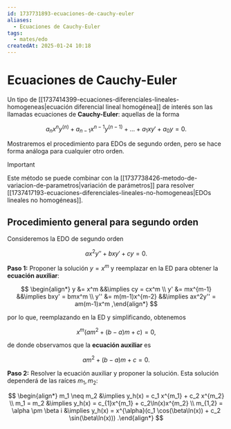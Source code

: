 ```yaml
---
id: 1737731893-ecuaciones-de-cauchy-euler
aliases:
  - Ecuaciones de Cauchy-Euler
tags:
  - mates/edo
createdAt: 2025-01-24 10:18
---
```


# Ecuaciones de Cauchy-Euler

Un tipo de [[1737414399-ecuaciones-diferenciales-lineales-homogeneas|ecuación diferencial lineal homogénea]] de interés son las llamadas ecuaciones de **Cauchy-Euler**: aquellas de la forma

$$
a_n x^n y^{(n)} + a_{n-1} x^{n-1} y^{(n-1)} + \ldots + a_1xy' + a_0y = 0
.$$

Mostraremos el procedimiento para EDOs de segundo orden, pero se hace forma análoga para cualquier otro orden.

> [!IMPORTANT]
> Este método se puede combinar con la [[1737738426-metodo-de-variacion-de-parametros|variación de parámetros]] para resolver [[1737417193-ecuaciones-diferenciales-lineales-no-homogeneas|EDOs lineales no homogéneas]].

## Procedimiento general para segundo orden

Consideremos la EDO de segundo orden

$$
ax^2 y'' + bxy' + cy = 0
.$$

**Paso 1:** Proponer la solución $y = x^m$ y reemplazar en la ED para obtener la **ecuación auxiliar**:

$$
\begin{align*}
y   &= x^m &&\implies cy = cx^m \\
y'  &= mx^{m-1} &&\implies bxy' = bmx^m \\
y'' &= m(m-1)x^{m-2} &&\implies ax^2y'' = am(m-1)x^m
,\end{align*}
$$

por lo que, reemplazando en la ED y simplificando, obtenemos

$$
x^m(am^2 + (b-a)m + c) = 0
,$$

de donde observamos que la **ecuación auxiliar** es

$$
am^2 + (b-a)m + c = 0
.$$

**Paso 2:** Resolver la ecuación auxiliar y proponer la solución. Esta solución dependerá de las raíces $m_1,m_2$:

$$
\begin{align*}
m_1 \neq m_2 &\implies y_h(x) = c_1 x^{m_1} + c_2 x^{m_2} \\
m_1 = m_2 &\implies y_h(x) = c_{1}x^{m_1} + c_2\ln(x)x^{m_2} \\
m_{1,2} = \alpha \pm \beta i &\implies y_h(x) = x^{\alpha}(c_1 \cos(\beta\ln(x)) + c_2 \sin(\beta\ln(x)))
.\end{align*}
$$
